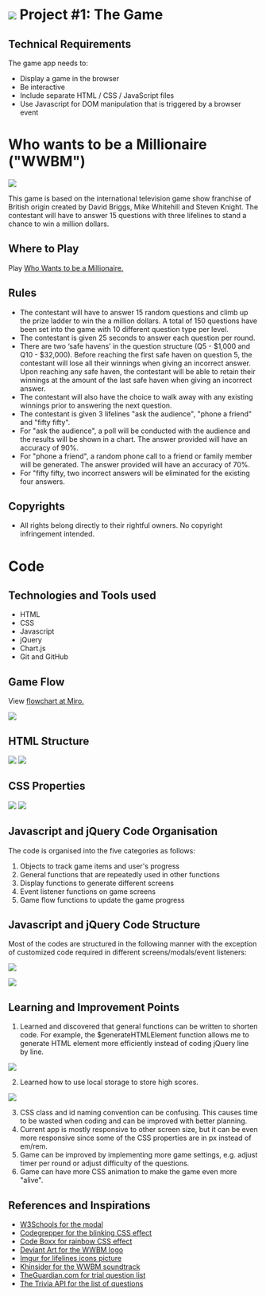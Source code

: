 # ![](./img/readme/ga_logo.svg) Project #1: The Game

## Technical Requirements
The game app needs to:
- Display a game in the browser
- Be interactive
- Include separate HTML / CSS / JavaScript files
- Use Javascript for DOM manipulation that is triggered by a browser event

# Who wants to be a Millionaire ("WWBM")
<img src="./img/readme/wwbm-wallpaper.jpeg"/>

This game is based on the international television game show franchise of British origin created by David Briggs, Mike Whitehill and Steven Knight. The contestant will have to answer 15 questions with three lifelines to stand a chance to win a million dollars.

## Where to Play
Play [Who Wants to be a Millionaire.](https://wwbm.vercel.app/)

## Rules
- The contestant will have to answer 15 random questions and climb up the prize ladder to win the a million dollars. A total of 150 questions have been set into the game with 10 different question type per level.
- The contestant is given 25 seconds to answer each question per round.
- There are two ‘safe havens’ in the question structure (Q5 - $1,000 and Q10 - $32,000). Before reaching the first safe haven on question 5, the contestant will lose all their winnings when giving an incorrect answer. Upon reaching any safe haven, the contestant will be able to retain their winnings at the amount of the last safe haven when giving an incorrect answer.
- The contestant will also have the choice to walk away with any existing winnings prior to answering the next question.
- The contestant is given 3 lifelines "ask the audience", "phone a friend" and "fifty fifty".
- For "ask the audience", a poll will be conducted with the audience and the results will be shown in a chart. The answer provided will have an accuracy of 90%.
- For "phone a friend", a random phone call to a friend or family member will be generated. The answer provided will have an accuracy of 70%.
- For "fifty fifty, two incorrect answers will be eliminated for the existing four answers.

## Copyrights
- All rights belong directly to their rightful owners. No copyright infringement intended.

# Code
## Technologies and Tools used
- HTML
- CSS
- Javascript
- jQuery
- Chart.js
- Git and GitHub

## Game Flow
View [flowchart at Miro.](https://miro.com/app/board/uXjVPccHgUw=/?share_link_id=161052720807)

<img src="./img/readme/wwbm-flowchart.jpeg"/>

## HTML Structure
<img src="./img/readme/html-structure-1.png"/>
<img src="./img/readme/html-structure-2.png"/>

## CSS Properties
<img src="./img/readme/css-1.png"/>
<img src="./img/readme/css-2.png"/>

## Javascript and jQuery Code Organisation
The code is organised into the five categories as follows:
1. Objects to track game items and user's progress
2. General functions that are repeatedly used in other functions
3. Display functions to generate different screens
4. Event listener functions on game screens
5. Game flow functions to update the game progress

## Javascript and jQuery Code Structure
Most of the codes are structured in the following manner with the exception of customized code required in different screens/modals/event listeners:
<p align="left"><img src="./img/readme/js-structure-1.png"/></p>
<p align="left"><img src="./img/readme/js-structure-2.png"/></p>

## Learning and Improvement Points
1. Learned and discovered that general functions can be written to shorten code. For example, the $generateHTMLElement function allows me to generate HTML element more efficiently instead of coding jQuery line by line.
<p align="left"><img src="./img/readme/generalhtmlelement.png"/></p>

2. Learned how to use local storage to store high scores.
<p align="left"><img src="./img/readme/local-storage.png"/></p>

3. CSS class and id naming convention can be confusing. This causes time to be wasted when coding and can be improved with better planning.
4. Current app is mostly responsive to other screen size, but it can be even more responsive since some of the CSS properties are in px instead of em/rem.
5. Game can be improved by implementing more game settings, e.g. adjust timer per round or adjust difficulty of the questions.
6. Game can have more CSS animation to make the game even more "alive".

## References and Inspirations
- [W3Schools for the modal](https://www.w3schools.com/howto/tryit.asp?filename=tryhow_css_modal2)
- [Codegrepper for the blinking CSS effect](https://www.codegrepper.com/code-examples/css/how+to+make+a+box+blink+in+css)
- [Code Boxx for rainbow CSS effect](https://code-boxx.com/create-rainbow-text-pure-css-js/)
- [Deviant Art for the WWBM logo](https://www.deviantart.com/zackthetimelordrblx/art/Who-Wants-To-Be-a-Millionaire-UK-2018-logo-remake-762595559)
- [Imgur for lifelines icons picture](https://imgur.com/sQvoOhJ)
- [Khinsider for the WWBM soundtrack](https://downloads.khinsider.com/game-soundtracks/album/who-wants-to-be-a-millionaire-the-album)
- [TheGuardian.com for trial question list](https://www.theguardian.com/tv-and-radio/ng-interactive/2020/sep/12/who-wants-to-be-a-millionaire-jackpot-questions-quiz-yourself)
- [The Trivia API for the list of questions](https://the-trivia-api.com/search/)